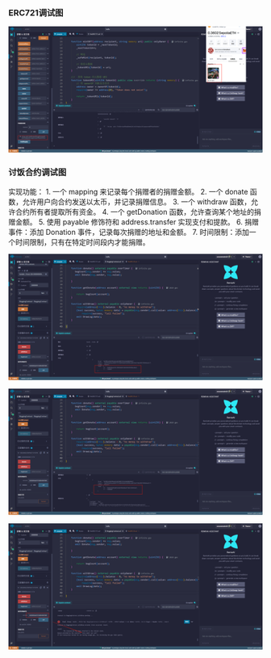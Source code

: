 

### ERC721调试图

![调试](./img/test721.png)

### 讨饭合约调试图

实现功能：
    1. 一个 mapping 来记录每个捐赠者的捐赠金额。
    2. 一个 donate 函数，允许用户向合约发送以太币，并记录捐赠信息。
    3. 一个 withdraw 函数，允许合约所有者提取所有资金。
    4. 一个 getDonation 函数，允许查询某个地址的捐赠金额。
    5. 使用 payable 修饰符和 address.transfer 实现支付和提款。
    6. 捐赠事件：添加 Donation 事件，记录每次捐赠的地址和金额。
    7. 时间限制：添加一个时间限制，只有在特定时间段内才能捐赠。

![调试](./img/BeggingContract_01.png)

![调试](./img/BeggingContract_02.png)

![调试](./img/BeggingContract_03.png)
